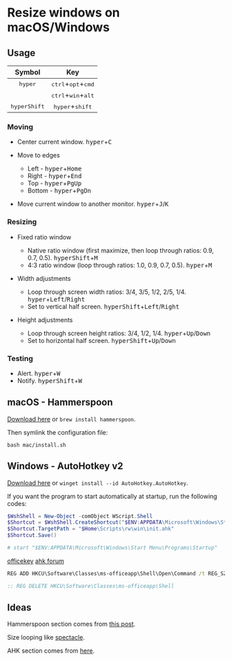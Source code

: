 # Resize windows on macOS/Windows

## Usage

|        Symbol         |                       Key                        |
|:---------------------:|:------------------------------------------------:|
|   <kbd>hyper</kbd>    | <kbd>ctrl</kbd>+<kbd>opt</kbd>+<kbd>cmd</kbd> |
|                       | <kbd>ctrl</kbd>+<kbd>win</kbd>+<kbd>alt</kbd> |
| <kbd>hyperShift</kbd> |       <kbd>hyper</kbd>+<kbd>shift</kbd>        |

### Moving

* Center current window. <kbd>hyper</kbd>+<kbd>C</kbd>

* Move to edges
    * Left   - <kbd>hyper</kbd>+<kbd>Home</kbd>
    * Right  - <kbd>hyper</kbd>+<kbd>End</kbd>
    * Top    - <kbd>hyper</kbd>+<kbd>PgUp</kbd>
    * Bottom - <kbd>hyper</kbd>+<kbd>PgDn</kbd>

* Move current window to another monitor. <kbd>hyper</kbd>+<kbd>J</kbd>/<kbd>K</kbd>

### Resizing

* Fixed ratio window
    * Native ratio window (first maximize, then loop through ratios: 0.9, 0.7, 0.5). <kbd>hyperShift</kbd>+<kbd>M</kbd>
    * 4:3 ratio window (loop through ratios: 1.0, 0.9, 0.7, 0.5). <kbd>hyper</kbd>+<kbd>M</kbd>

* Width adjustments
    * Loop through screen width ratios: 3/4, 3/5, 1/2, 2/5, 1/4. <kbd>hyper</kbd>+<kbd>Left</kbd>/<kbd>Right</kbd>
    * Set to vertical half screen. <kbd>hyperShift</kbd>+<kbd>Left</kbd>/<kbd>Right</kbd>

* Height adjustments
    * Loop through screen height ratios: 3/4, 1/2, 1/4. <kbd>hyper</kbd>+<kbd>Up</kbd>/<kbd>Down</kbd>
    * Set to horizontal half screen. <kbd>hyperShift</kbd>+<kbd>Up</kbd>/<kbd>Down</kbd>

### Testing

* Alert. <kbd>hyper</kbd>+<kbd>W</kbd>
* Notify. <kbd>hyperShift</kbd>+<kbd>W</kbd>

## macOS - Hammerspoon

[Download here](https://www.hammerspoon.org) or `brew install hammerspoon`.

Then symlink the configuration file:

```shell
bash mac/install.sh

```

## Windows - AutoHotkey v2

[Download here](https://www.autohotkey.com/) or
`winget install --id AutoHotkey.AutoHotkey`.

If you want the program to start automatically at startup, run the following codes:

```powershell
$WshShell = New-Object -comObject WScript.Shell
$Shortcut = $WshShell.CreateShortcut("$ENV:APPDATA\Microsoft\Windows\Start Menu\Programs\Startup\rw.lnk")
$Shortcut.TargetPath = "$Home\Scripts\rw\win\init.ahk"
$Shortcut.Save()

# start "$ENV:APPDATA\Microsoft\Windows\Start Menu\Programs\Startup"

```

[officekey](https://superuser.com/questions/1455857/how-to-disable-office-key-keyboard-shortcut-opening-office-app)
[ahk forum](https://www.autohotkey.com/boards/viewtopic.php?t=65573)

```cmd
REG ADD HKCU\Software\Classes\ms-officeapp\Shell\Open\Command /t REG_SZ /d rundll32

:: REG DELETE HKCU\Software\Classes\ms-officeapp\Shell

```

## Ideas

Hammerspoon section comes
from [this post](http://songchenwen.com/tech/2015/04/02/hammerspoon-mac-window-manager/).

Size looping like [spectacle](https://www.spectacleapp.com).

AHK section comes from [here](https://github.com/justcla/WindowHotKeys).

